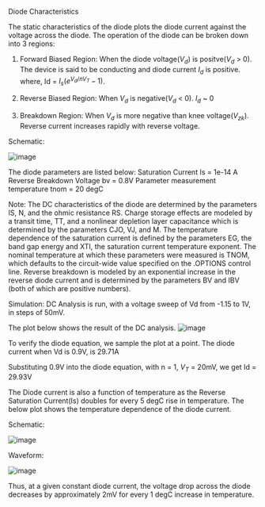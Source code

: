 Diode Characteristics

The static characteristics of the diode plots the diode current against the voltage across the diode.
The operation of the diode can be broken down into 3 regions:
  1) Forward Biased Region: 
  When the diode voltage($V_{d}$) is positve($V_{d}$ > 0).
  The device is said to be conducting and diode current $I_{d}$ is positive.
  where, Id = $I_{s}(e^{V_{d}/nV_{T}}-1)$.
                      
  2) Reverse Biased Region: 
  When $V_{d}$ is negative($V_{d}$ < 0).
  $I_{d}$ ~ 0
  
  3) Breakdown Region: 
  When $V_{d}$ is more negative than knee voltage($V_{zk}$).
  Reverse current increases rapidly with reverse voltage.
                        
                        

Schematic:

![image](https://user-images.githubusercontent.com/46377316/236687354-8e1f771c-e7be-446d-bc6d-d9f2e597fa98.png)

The diode parameters are listed below:
Saturation Current Is = 1e-14 A
Reverse Breakdown Voltage bv = 0.8V
Parameter measurement temperature tnom = 20 degC

Note: The DC characteristics of the diode are determined by the parameters IS, N, and the ohmic resistance RS. Charge storage effects are modeled by a transit time, TT, and a nonlinear depletion layer capacitance which is determined by the parameters CJO, VJ, and M. The temperature dependence of the saturation current is defined by the parameters EG, the band gap energy and XTI, the saturation current temperature exponent. The nominal temperature at which these parameters were measured is TNOM, which defaults to the circuit-wide value specified on the .OPTIONS control line. Reverse breakdown is modeled by an exponential increase in the reverse diode current and is determined by the parameters BV and IBV (both of which are positive numbers). 

Simulation:
DC Analysis is run, with a voltage sweep of Vd from -1.15 to 1V, in steps of 50mV.

The plot below shows the result of the DC analysis.
![image](https://user-images.githubusercontent.com/46377316/236686131-88131816-b6fe-45b7-adeb-1bea0e46e5c7.png)

To verify the diode equation, we sample the plot at a point.
The diode current when Vd is 0.9V, is 29.71A

Substituting 0.9V into the diode equation, with n = 1, $V_{T}$ = 20mV,
we get Id = 29.93V


The Diode current is also a function of temperature as the Reverse Saturation Current(Is) doubles for every 5 degC rise in temperature.
The below plot shows the temperature dependence of the diode current.

Schematic:

![image](https://user-images.githubusercontent.com/46377316/236691508-bebbd89f-d724-4fad-86a1-2c5aa2b795f3.png)

Waveform:


![image](https://user-images.githubusercontent.com/46377316/236691671-6636e809-7b19-4f59-bdf3-f93c30b13fa5.png)


Thus, at a given constant diode current, the voltage drop across the diode decreases by approximately 2mV for every 1 degC increase in temperature.

  
